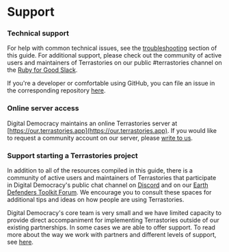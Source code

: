 # Support

### Technical support

For help with common technical issues, see the [troubleshooting](troubleshooting/ "mention") section of this guide. For additional support, please check out the community of active users and maintainers of Terrastories on our public #terrastories channel on the [Ruby for Good Slack](https://rubyforgood.slack.com/join/shared\_invite/zt-1kfeimohe-KL\~\~\~6Lkof7G94\_7Ojd\_Hw#/shared-invite/email).

If you're a developer or comfortable using GitHub, you can file an issue in the corresponding repository [here](https://github.com/terrastories/terrastories).

### Online server access

Digital Democracy maintains an online Terrastories server at [https://our.terrastories.app](https://our.terrastories.app). If you would like to request a community account on our server, please [write to us](mailto:info@digital-democracy.org).

### Support starting a Terrastories project

In addition to all of the resources compiled in this guide, there is a community of active users and maintainers of Terrastories that participate in Digital Democracy's public chat channel on [Discord](https://discord.gg/KWRFDh3v73) and on our [Earth Defenders Toolkit Forum](https://forum.earthdefenderstoolkit.com/). We encourage you to consult these spaces for additional tips and ideas on how people are using Terrastories.

Digital Democracy's core team is very small and we have limited capacity to provide direct accompaniment for implementing Terrastories outside of our existing partnerships. In some cases we are able to offer support. To read more about the way we work with partners and different levels of support, see [here](https://drive.google.com/file/d/1c9C1-6v1EHKnfrYDsBn3VNu5qS\_pUNMC/view?usp=sharing).
